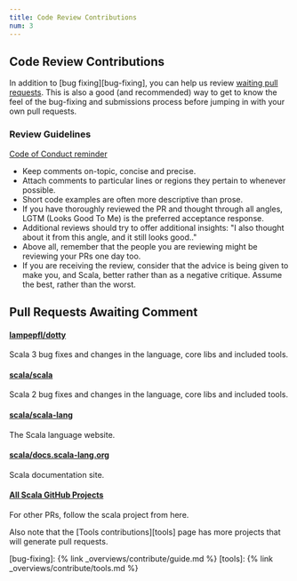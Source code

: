 ```yaml
---
title: Code Review Contributions
num: 3
---
```

## Code Review Contributions

In addition to [bug fixing][bug-fixing], you can help us review
[waiting pull requests](#pull-requests-awaiting-comment).
This is also a good (and recommended) way to get to know the feel of
the bug-fixing and submissions process before jumping in with your
own pull requests.


### Review Guidelines

[Code of Conduct reminder](https://scala-lang.org/conduct.html)

* Keep comments on-topic, concise and precise.
* Attach comments to particular lines or regions they pertain to whenever possible.
* Short code examples are often more descriptive than prose.
* If you have thoroughly reviewed the PR and thought through all angles, LGTM (Looks Good To Me) is the preferred acceptance response.
* Additional reviews should try to offer additional insights: "I also thought about it from this angle, and it still looks good.."
* Above all, remember that the people you are reviewing might be reviewing your PRs one day too.
* If you are receiving the review, consider that the advice is being given to make you, and Scala, better rather than as a negative critique. Assume the best, rather than the worst.

## Pull Requests Awaiting Comment

<div class="container">
  <div class="row">
     <div class="span4 doc-block">
       <h4><a href="https://github.com/scala/scala/pulls">lampepfl/dotty</a></h4>
       <p>Scala 3 bug fixes and changes in the language, core libs and included tools.</p>
     </div>
     <div class="span4 doc-block">
       <h4><a href="https://github.com/scala/scala/pulls">scala/scala</a></h4>
       <p>Scala 2 bug fixes and changes in the language, core libs and included tools.</p>
     </div>
   </div>
   <div class="row">
     <div class="span4 doc-block">
       <h4><a href="https://github.com/scala/scala-lang/pulls">scala/scala-lang</a></h4>
       <p>The Scala language website.</p>
     </div>
     <div class="span4 doc-block">
       <h4><a href="https://github.com/scala/docs.scala-lang/pulls">scala/docs.scala-lang.org</a></h4>
       <p>Scala documentation site.</p>
     </div>
   </div>
   <div class="row">
     <div class="span4 doc-block">
       <h4><a href="https://github.com/scala">All Scala GitHub Projects</a></h4>
       <p>For other PRs, follow the scala project from here.</p>
     </div>
   </div>
</div>

Also note that the [Tools contributions][tools] page has more projects that will generate pull requests.

[bug-fixing]: {% link _overviews/contribute/guide.md %}
[tools]: {% link _overviews/contribute/tools.md %}
